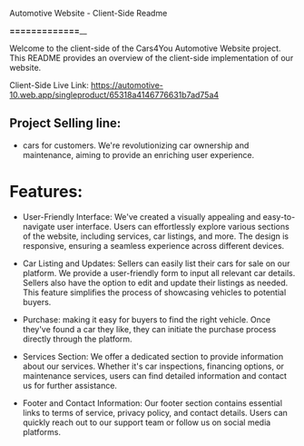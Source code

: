 Automotive Website - Client-Side Readme

______=============________

Welcome to the client-side of the Cars4You Automotive Website project. This README provides an overview of the client-side implementation of our website.

Client-Side Live Link: https://automotive-10.web.app/singleproduct/65318a4146776631b7ad75a4

## Project Selling line:
- cars for customers. We're revolutionizing car ownership and maintenance, aiming to provide an enriching user experience.

# Features:
- User-Friendly Interface: We've created a visually appealing and easy-to-navigate user interface. Users can effortlessly explore various sections of the website, including services, car listings, and more. The design is responsive, ensuring a seamless experience across different devices.

- Car Listing and Updates: Sellers can easily list their cars for sale on our platform. We provide a user-friendly form to input all relevant car details. Sellers also have the option to edit and update their listings as needed. This feature simplifies the process of showcasing vehicles to potential buyers.

- Purchase: making it easy for buyers to find the right vehicle. Once they've found a car they like, they can initiate the purchase process directly through the platform.

- Services Section: We offer a dedicated section to provide information about our services. Whether it's car inspections, financing options, or maintenance services, users can find detailed information and contact us for further assistance.

- Footer and Contact Information: Our footer section contains essential links to terms of service, privacy policy, and contact details. Users can quickly reach out to our support team or follow us on social media platforms.